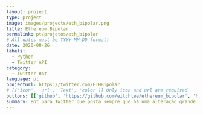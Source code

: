 ```yaml
---
layout: project
type: project
image: images/projects/eth_bipolar.png
title: Ethereum Bipolar
permalink: pt/projetos/eth_bipolar
# All dates must be YYYY-MM-DD format!
date: 2020-08-26
labels:
  - Python
  - Twitter API
category:
  - Twitter Bot
language: pt
projecturl: https://twitter.com/ETHBipolar
# [['icon', 'url', 'Text', 'color']] Only icon and url are required
buttons: [['github', 'https://github.com/eitchtee/ethereum_bipolar', 'Repo', 'black'], ['twitter', 'https://twitter.com/ETHBipolar', 'Twitter', 'blue']]
summary: Bot para Twitter que posta sempre que há uma alteração grande no câmbio do Ethereum X Real.
---
```

